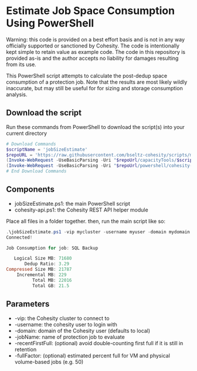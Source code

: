 # Estimate Job Space Consumption Using PowerShell

Warning: this code is provided on a best effort basis and is not in any way officially supported or sanctioned by Cohesity. The code is intentionally kept simple to retain value as example code. The code in this repository is provided as-is and the author accepts no liability for damages resulting from its use.

This PowerShell script attempts to calculate the post-dedup space consumption of a protection job. Note that the results are most likely wildly inaccurate, but may still be useful for for sizing and storage consumption analysis.

## Download the script

Run these commands from PowerShell to download the script(s) into your current directory

```powershell
# Download Commands
$scriptName = 'jobSizeEstimate'
$repoURL = 'https://raw.githubusercontent.com/bseltz-cohesity/scripts/master'
(Invoke-WebRequest -UseBasicParsing -Uri "$repoUrl/capacityTools/$scriptName/$scriptName.ps1").content | Out-File "$scriptName.ps1"; (Get-Content "$scriptName.ps1") | Set-Content "$scriptName.ps1"
(Invoke-WebRequest -UseBasicParsing -Uri "$repoUrl/powershell/cohesity-api/cohesity-api.ps1").content | Out-File cohesity-api.ps1; (Get-Content cohesity-api.ps1) | Set-Content cohesity-api.ps1
# End Download Commands
```

## Components

* jobSizeEstimate.ps1: the main PowerShell script
* cohesity-api.ps1: the Cohesity REST API helper module

Place all files in a folder together. then, run the main script like so:

```powershell
.\jobSizeEstimate.ps1 -vip mycluster -username myuser -domain mydomain.net -jobName 'SQL Backup'
Connected!

Job Consumption for job: SQL Backup

   Logical Size MB: 71680
       Dedup Ratio: 3.29
Compressed Size MB: 21787
    Incremental MB: 229
          Total MB: 22016
          Total GB: 21.5

```

## Parameters

* -vip: the Cohesity cluster to connect to
* -username: the cohesity user to login with
* -domain: domain of the Cohesity user (defaults to local)
* -jobName: name of protection job to evaluate
* -recentFirstFull: (optional) avoid double-counting first full if it is still in retention
* -fullFactor: (optional) estimated percent full for VM and physical volume-based jobs (e.g. 50)
